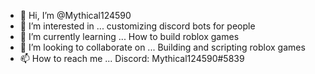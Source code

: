 - 👋 Hi, I’m @Mythical124590
- 👀 I’m interested in ... customizing discord bots for people
- 🌱 I’m currently learning ... How to build roblox games
- 💞️ I’m looking to collaborate on ... Building and scripting roblox games
- 📫 How to reach me ... Discord: Mythical124590#5839

<!---
Mythical124590/Mythical124590 is a ✨ special ✨ repository because its `README.md` (this file) appears on your GitHub profile.
You can click the Preview link to take a look at your changes.
--->
